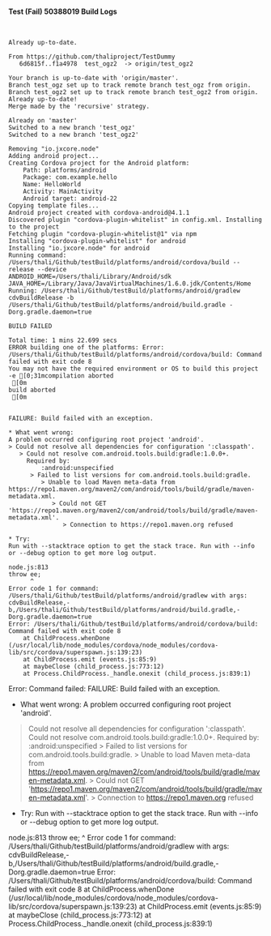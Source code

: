 #### Test (Fail) 50388019 Build Logs


```


```

```
Already up-to-date.

From https://github.com/thaliproject/TestDummy
   6d6815f..f1a4978  test_ogz2  -> origin/test_ogz2

```

```
Your branch is up-to-date with 'origin/master'.
Branch test_ogz set up to track remote branch test_ogz from origin.
Branch test_ogz2 set up to track remote branch test_ogz2 from origin.
Already up-to-date!
Merge made by the 'recursive' strategy.

Already on 'master'
Switched to a new branch 'test_ogz'
Switched to a new branch 'test_ogz2'

```

```
Removing "io.jxcore.node"
Adding android project...
Creating Cordova project for the Android platform:
	Path: platforms/android
	Package: com.example.hello
	Name: HelloWorld
	Activity: MainActivity
	Android target: android-22
Copying template files...
Android project created with cordova-android@4.1.1
Discovered plugin "cordova-plugin-whitelist" in config.xml. Installing to the project
Fetching plugin "cordova-plugin-whitelist@1" via npm
Installing "cordova-plugin-whitelist" for android
Installing "io.jxcore.node" for android
Running command: /Users/thali/Github/testBuild/platforms/android/cordova/build --release --device
ANDROID_HOME=/Users/thali/Library/Android/sdk
JAVA_HOME=/Library/Java/JavaVirtualMachines/1.6.0.jdk/Contents/Home
Running: /Users/thali/Github/testBuild/platforms/android/gradlew cdvBuildRelease -b /Users/thali/Github/testBuild/platforms/android/build.gradle -Dorg.gradle.daemon=true

BUILD FAILED

Total time: 1 mins 22.699 secs
ERROR building one of the platforms: Error: /Users/thali/Github/testBuild/platforms/android/cordova/build: Command failed with exit code 8
You may not have the required environment or OS to build this project
-e [0;31mcompilation aborted
 [0m
build aborted
 [0m


FAILURE: Build failed with an exception.

* What went wrong:
A problem occurred configuring root project 'android'.
> Could not resolve all dependencies for configuration ':classpath'.
   > Could not resolve com.android.tools.build:gradle:1.0.0+.
     Required by:
         :android:unspecified
      > Failed to list versions for com.android.tools.build:gradle.
         > Unable to load Maven meta-data from https://repo1.maven.org/maven2/com/android/tools/build/gradle/maven-metadata.xml.
            > Could not GET 'https://repo1.maven.org/maven2/com/android/tools/build/gradle/maven-metadata.xml'.
               > Connection to https://repo1.maven.org refused

* Try:
Run with --stacktrace option to get the stack trace. Run with --info or --debug option to get more log output.

node.js:813
throw ee;
      ^
Error code 1 for command: /Users/thali/Github/testBuild/platforms/android/gradlew with args: cdvBuildRelease,-b,/Users/thali/Github/testBuild/platforms/android/build.gradle,-Dorg.gradle.daemon=true
Error: /Users/thali/Github/testBuild/platforms/android/cordova/build: Command failed with exit code 8
    at ChildProcess.whenDone (/usr/local/lib/node_modules/cordova/node_modules/cordova-lib/src/cordova/superspawn.js:139:23)
    at ChildProcess.emit (events.js:85:9)
    at maybeClose (child_process.js:773:12)
    at Process.ChildProcess._handle.onexit (child_process.js:839:1)

```

Error: Command failed: 
FAILURE: Build failed with an exception.

* What went wrong:
A problem occurred configuring root project 'android'.
> Could not resolve all dependencies for configuration ':classpath'.
   > Could not resolve com.android.tools.build:gradle:1.0.0+.
     Required by:
         :android:unspecified
      > Failed to list versions for com.android.tools.build:gradle.
         > Unable to load Maven meta-data from https://repo1.maven.org/maven2/com/android/tools/build/gradle/maven-metadata.xml.
            > Could not GET 'https://repo1.maven.org/maven2/com/android/tools/build/gradle/maven-metadata.xml'.
               > Connection to https://repo1.maven.org refused

* Try:
Run with --stacktrace option to get the stack trace. Run with --info or --debug option to get more log output.

node.js:813
throw ee;
      ^
Error code 1 for command: /Users/thali/Github/testBuild/platforms/android/gradlew with args: cdvBuildRelease,-b,/Users/thali/Github/testBuild/platforms/android/build.gradle,-Dorg.gradle.daemon=true
Error: /Users/thali/Github/testBuild/platforms/android/cordova/build: Command failed with exit code 8
    at ChildProcess.whenDone (/usr/local/lib/node_modules/cordova/node_modules/cordova-lib/src/cordova/superspawn.js:139:23)
    at ChildProcess.emit (events.js:85:9)
    at maybeClose (child_process.js:773:12)
    at Process.ChildProcess._handle.onexit (child_process.js:839:1)
